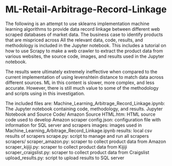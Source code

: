 # ML-Retail-Arbitrage-Record-Linkage

The following is an attempt to use sklearns implementation machine learning algorithms to provide data record linkage between different web scraped databases of market data. The business case to identify products that are mispriced across All the relevant data, code, results, and methodology is included in the Jupyter notebook. This includes a tutorial on how to use Scrapy to make a web crawler to extract the product data from various websites, the source code, images, and results used in the Jupyter notebook.

The results were ultimately extremely ineffective when compared to the current implementation of using levenshtein distance to match data across different sources. ML in this content is slower, more complex, and less accurate. However, there is still much value to some of the methodology and scripts using in this investigation. 

The included files are:
Machine_Learning_Arbitrage_Record_Linkage.ipynb: The Jupyter notebook containing code, methodology, and results.
Jupyter Notebook and Source Code/
	Amazon Source HTML.htm: HTML source code used to develop Amazon scraper
	config.json: configuration file with information for SQL server and scrapers
	images: images used in Machine_Learning_Arbitrage_Record_Linkage.ipynb
	results: local csv results of scrapers
	scrape.py: script to manage and run all scrapers
	scrapers/
		scraper_amazon.py: scraper to collect product data from Amazon
		scraper_kijiji.py: scraper to collect product data from Kijiji
		scraper_craigslist.py: scraper to collect product data from Craigslist
	upload_results.py: script to upload results to SQL server